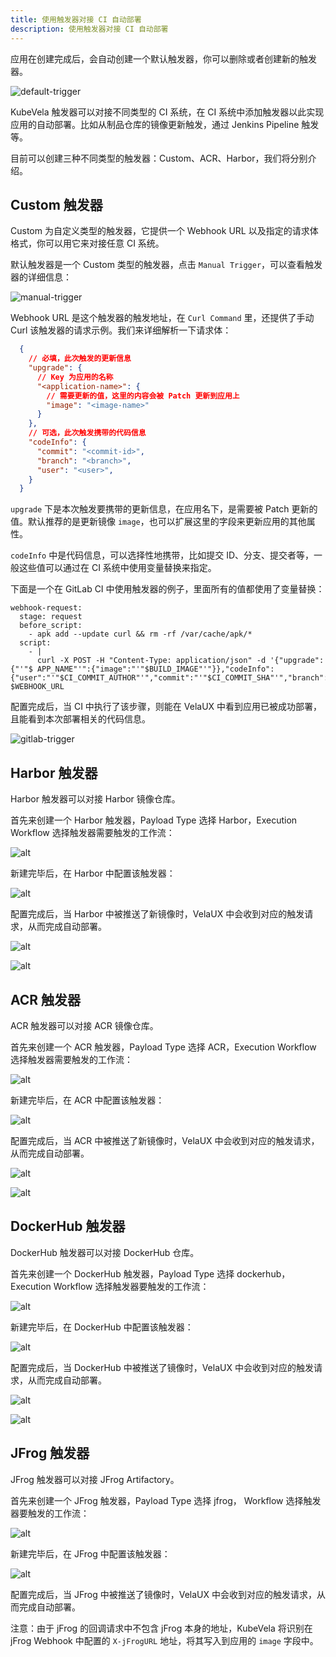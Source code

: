 ```yaml
---
title: 使用触发器对接 CI 自动部署
description: 使用触发器对接 CI 自动部署
---
```


应用在创建完成后，会自动创建一个默认触发器，你可以删除或者创建新的触发器。

![default-trigger](../../../resources/default-trigger.png)

KubeVela 触发器可以对接不同类型的 CI 系统，在 CI 系统中添加触发器以此实现应用的自动部署。比如从制品仓库的镜像更新触发，通过 Jenkins Pipeline 触发等。

目前可以创建三种不同类型的触发器：Custom、ACR、Harbor，我们将分别介绍。

## Custom 触发器

Custom 为自定义类型的触发器，它提供一个 Webhook URL 以及指定的请求体格式，你可以用它来对接任意 CI 系统。

默认触发器是一个 Custom 类型的触发器，点击 `Manual Trigger`，可以查看触发器的详细信息：

![manual-trigger](../../../resources/manual-trigger.png)

Webhook URL 是这个触发器的触发地址，在 `Curl Command` 里，还提供了手动 Curl 该触发器的请求示例。我们来详细解析一下请求体：

```json
  {
    // 必填，此次触发的更新信息
    "upgrade": {
      // Key 为应用的名称
      "<application-name>": {
        // 需要更新的值，这里的内容会被 Patch 更新到应用上
        "image": "<image-name>"
      }
    },
    // 可选，此次触发携带的代码信息
    "codeInfo": {
      "commit": "<commit-id>",
      "branch": "<branch>",
      "user": "<user>",
    }
  }
```

`upgrade` 下是本次触发要携带的更新信息，在应用名下，是需要被 Patch 更新的值。默认推荐的是更新镜像 `image`，也可以扩展这里的字段来更新应用的其他属性。

`codeInfo` 中是代码信息，可以选择性地携带，比如提交 ID、分支、提交者等，一般这些值可以通过在 CI 系统中使用变量替换来指定。

下面是一个在 GitLab CI 中使用触发器的例子，里面所有的值都使用了变量替换：

```shell
webhook-request:
  stage: request
  before_script:
    - apk add --update curl && rm -rf /var/cache/apk/*
  script:
    - |
      curl -X POST -H "Content-Type: application/json" -d '{"upgrade":{"'"$ APP_NAME"'":{"image":"'"$BUILD_IMAGE"'"}},"codeInfo":{"user":"'"$CI_COMMIT_AUTHOR"'","commit":"'"$CI_COMMIT_SHA"'","branch":"'"$CI_COMMIT_BRANCH"'"}}' $WEBHOOK_URL
```

配置完成后，当 CI 中执行了该步骤，则能在 VelaUX 中看到应用已被成功部署，且能看到本次部署相关的代码信息。

![gitlab-trigger](../../../resources/gitlab-trigger.png)

## Harbor 触发器

Harbor 触发器可以对接 Harbor 镜像仓库。

首先来创建一个 Harbor 触发器，Payload Type 选择 Harbor，Execution Workflow 选择触发器需要触发的工作流：

![alt](../../../resources/harbor-trigger-newtrigger.png)

新建完毕后，在 Harbor 中配置该触发器：

![alt](../../../resources/harbor-trigger.png)

配置完成后，当 Harbor 中被推送了新镜像时，VelaUX 中会收到对应的触发请求，从而完成自动部署。

![alt](../../../resources/harbor-trigger-harborrecord.png)

![alt](../../../resources/harbor-trigger-revisions.png)

## ACR 触发器

ACR 触发器可以对接 ACR 镜像仓库。

首先来创建一个 ACR 触发器，Payload Type 选择 ACR，Execution Workflow 选择触发器需要触发的工作流：

![alt](../../../resources/acr-trigger-newtrigger.png)

新建完毕后，在 ACR 中配置该触发器：

![alt](../../../resources/acr-trigger.png)

配置完成后，当 ACR 中被推送了新镜像时，VelaUX 中会收到对应的触发请求，从而完成自动部署。

![alt](../../../resources/acr-trigger-acrrecord.png)

![alt](../../../resources/acr-trigger-revisions.png)

## DockerHub 触发器

DockerHub 触发器可以对接 DockerHub 仓库。

首先来创建一个 DockerHub 触发器，Payload Type 选择 dockerhub，Execution Workflow 选择触发器要触发的工作流：

![alt](../../../resources/dockerhub-trigger-newtrigger.png)

新建完毕后，在 DockerHub 中配置该触发器：

![alt](../../../resources/dockerhub-trigger.png)

配置完成后，当 DockerHub 中被推送了镜像时，VelaUX 中会收到对应的触发请求，从而完成自动部署。

![alt](../../../resources/dockerhub-trigger-dockerhubrecord.png)

![alt](../../../resources/dockerhub-trigger-revisions.png)

## JFrog 触发器

JFrog 触发器可以对接 JFrog Artifactory。

首先来创建一个 JFrog 触发器，Payload Type 选择 jfrog， Workflow 选择触发器要触发的工作流：

![alt](../../../resources/jfrog-trigger-newtrigger.png)


新建完毕后，在 JFrog 中配置该触发器：

![alt](../../../resources/jfrog-trigger.png)

配置完成后，当 JFrog 中被推送了镜像时，VelaUX 中会收到对应的触发请求，从而完成自动部署。

注意：由于 jFrog 的回调请求中不包含 jFrog 本身的地址，KubeVela 将识别在 jFrog Webhook 中配置的 `X-jFrogURL` 地址，将其写入到应用的 `image` 字段中。